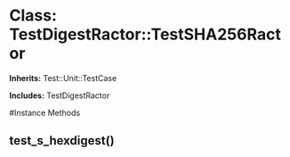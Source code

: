 # Class: TestDigestRactor::TestSHA256Ractor
**Inherits:** Test::Unit::TestCase
    
**Includes:** TestDigestRactor
  




#Instance Methods
## test_s_hexdigest() [](#method-i-test_s_hexdigest)

